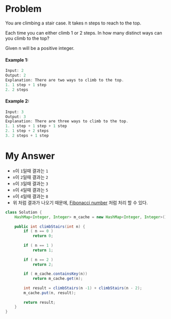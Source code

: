 # Problem

You are climbing a stair case. It takes n steps to reach to the top.

Each time you can either climb 1 or 2 steps. In how many distinct ways can you climb to the top?

Given n will be a positive integer.

#### Example 1:

```swift
Input: 2
Output: 2
Explanation: There are two ways to climb to the top.
1. 1 step + 1 step
2. 2 steps
```

#### Example 2:

```swift
Input: 3
Output: 3
Explanation: There are three ways to climb to the top.
1. 1 step + 1 step + 1 step
2. 1 step + 2 steps
3. 2 steps + 1 step
```

# My Answer

* `n`이 `1`일때 결과는 `1`
* `n`이 `2`일때 결과는 `2`
* `n`이 `3`일때 결과는 `3`
* `n`이 `4`일때 결과는 `5`
* `n`이 `4`일때 결과는 `8`
* 위 처럼 결과가 나오기 때문에, [Fibonacci number](./fibonacci_number.md) 처럼 처리 할 수 있다.

```java
class Solution {
    HashMap<Integer, Integer> m_cache = new HashMap<Integer, Integer>();
    
    public int climbStairs(int n) {
        if ( n == 0 )    
            return 0;
        
        if ( n == 1 )
            return 1;
        
        if ( n == 2 )
            return 2;
        
        if ( m_cache.containsKey(n))
            return m_cache.get(n);
        
        int result = climbStairs(n -1) + climbStairs(n - 2);
        m_cache.put(n, result);
        
        return result;
    }
}
```

